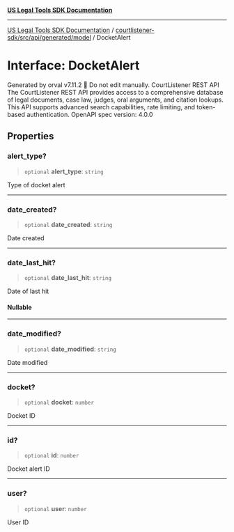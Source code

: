 [**US Legal Tools SDK Documentation**](../../../../../../README.md)

***

[US Legal Tools SDK Documentation](../../../../../../README.md) / [courtlistener-sdk/src/api/generated/model](../README.md) / DocketAlert

# Interface: DocketAlert

Generated by orval v7.11.2 🍺
Do not edit manually.
CourtListener REST API
The CourtListener REST API provides access to a comprehensive database of legal documents, case law, judges, oral arguments, and citation lookups. This API supports advanced search capabilities, rate limiting, and token-based authentication.
OpenAPI spec version: 4.0.0

## Properties

### alert\_type?

> `optional` **alert\_type**: `string`

Type of docket alert

***

### date\_created?

> `optional` **date\_created**: `string`

Date created

***

### date\_last\_hit?

> `optional` **date\_last\_hit**: `string`

Date of last hit

#### Nullable

***

### date\_modified?

> `optional` **date\_modified**: `string`

Date modified

***

### docket?

> `optional` **docket**: `number`

Docket ID

***

### id?

> `optional` **id**: `number`

Docket alert ID

***

### user?

> `optional` **user**: `number`

User ID
